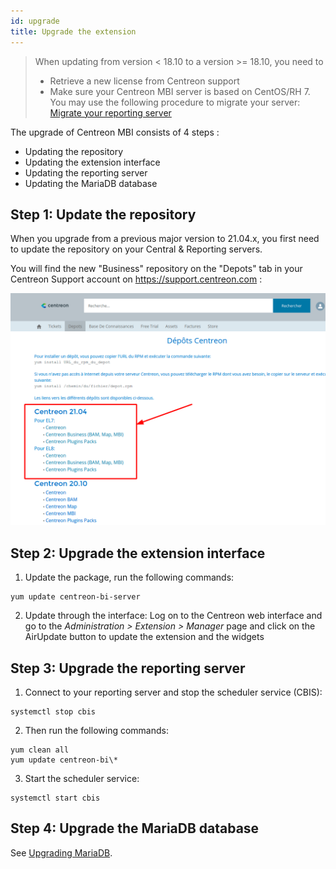 ```yaml
---
id: upgrade
title: Upgrade the extension
---
```


> When updating from version < 18.10 to a version >= 18.10, you need to
>
> - Retrieve a new license from Centreon support
> - Make sure your Centreon MBI server is based on CentOS/RH 7. You may use the
>   following procedure to migrate your server: [Migrate your
>   reporting server](migrate)

The upgrade of Centreon MBI consists of 4 steps :

- Updating the repository
- Updating the extension interface
- Updating the reporting server
- Updating the MariaDB database

## Step 1: Update the repository

When you upgrade from a previous major version to 21.04.x, you first need to update the repository on your Central & Reporting servers.

You will find the new "Business" repository on the "Depots" tab in your Centreon Support account on https://support.centreon.com :

![image](../assets/reporting/support_repos.png)

## Step 2: Upgrade the extension interface

1. Update the package, run the following commands:

```shell
yum update centreon-bi-server
```

2. Update through the interface:  Log on to the Centreon web interface and go to
the *Administration > Extension > Manager* page and click on the
AirUpdate button to update the extension and the widgets

## Step 3: Upgrade the reporting server

1. Connect to your reporting server and stop the scheduler service (CBIS):

```shell
systemctl stop cbis
```

2. Then run the following commands:

```shell
yum clean all
yum update centreon-bi\*
```

3. Start the scheduler service:

```shell
systemctl start cbis
```

## Step 4: Upgrade the MariaDB database

See [Upgrading MariaDB](../upgrade/upgrade-mariadb).
